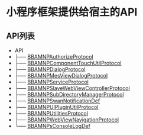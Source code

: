 # 小程序框架提供给宿主的API
## API列表
* API
* ├── [BBAMNPAuthorizeProtocol](BBAMNPAuthorizeProtocol.md)
* ├── [BBAMNPComponentTouchUtilProtocol](BBAMNPComponentTouchUtilProtocol.md)
* ├── [BBAMNPDialogProtocol](BBAMNPDialogProtocol.md)
* ├── [BBAMNPMesViewDialogProtocol](BBAMNPMesViewDialogProtocol.md)
* ├── [BBAMNPServiceProtocol](BBAMNPServiceProtocol.md)
* ├── [BBAMNPSlaveWebViewControllerProtocol](BBAMNPSlaveWebViewControllerProtocol.md)
* ├── [BBAMNPSubDirectoryManagerProtocol](BBAMNPSubDirectoryManagerProtocol.md)
* ├── [BBAMNPSwanNotificationDef](.md)
* ├── [BBAMNPUIPluginUtilProtocol](BBAMNPUIPluginUtilProtocol.md)
* ├── [BBAMNPUtilitiesProtocol](BBAMNPUtilitiesProtocol.md)
* ├── [BBAMNPWebViewNavigationProtocol](BBAMNPWebViewNavigationProtocol.md)
* └── [BBAMNPsConsoleLogDef](BBAMNPsConsoleLogDef.md)




